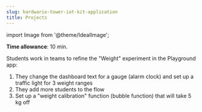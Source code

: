 ```yaml
---
slug: hardwario-tower-iot-kit-application
title: Projects
---
```

import Image from '@theme/IdealImage';

**Time allowance**: 10 min.

Students work in teams to refine the "Weight" experiment in the Playground app:

1. They change the dashboard text for a gauge (alarm clock) and set up a traffic light for 3 weight ranges
2. They add more students to the flow
3. Set up a "weight calibration" function (bubble function) that will take 5 kg off